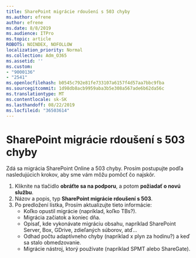 ```yaml
---
title: SharePoint migrácie rdoušení s 503 chyby
ms.author: efrene
author: efrene
ms.date: 8/8/2019
ms.audience: ITPro
ms.topic: article
ROBOTS: NOINDEX, NOFOLLOW
localization_priority: Normal
ms.collection: Adm_O365
ms.assetid: ''
ms.custom:
- "9000136"
- "2541"
ms.openlocfilehash: b0545c792e81fe733107a6157f4d57aa7bbc9fba
ms.sourcegitcommit: 1d98db8acb9959aba3b5e308a567ade6b62da56c
ms.translationtype: MT
ms.contentlocale: sk-SK
ms.lasthandoff: 08/22/2019
ms.locfileid: "36503614"
---
```

# <a name="sharepoint-migration-throttling-with-503-errors"></a>SharePoint migrácie rdoušení s 503 chyby

Zdá sa migrácia SharePoint Online a 503 chyby. Prosím postupujte podľa nasledujúcich krokov, aby sme vám môžu pomôcť čo najskôr. 

1. Kliknite na tlačidlo **obráťte sa na podporu**, a potom **požiadať o novú službu**.
2. Názov a popis, typ **SharePoint migrácie rdoušení s 503**.
3. Po predložení lístka, Prosím aktualizujte tieto informácie:
    - Koľko opustil migrácie (napríklad, koľko TBs?).
    - Migrácia začiatok a koniec dňa.
    - Opísať, kde vykonávate migráciu obsahu, napríklad SharePoint Server, Box, GDrive, zdieľaných súborov, atď...
    - Odhad počtu adaptívneho chyby (napríklad x plyn za hodinu?) a keď sa stalo obmedzovanie.
    - Migrácie nástroj, ktorý používate (napríklad SPMT alebo ShareGate).


